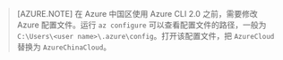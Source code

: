 > [AZURE.NOTE]
在 Azure 中国区使用 Azure CLI 2.0 之前，需要修改 Azure 配置文件。运行 `az configure` 可以查看配置文件的路径，一般为 `C:\Users\<user name>\.azure\config`。打开该配置文件，把 `AzureCloud` 替换为 `AzureChinaCloud`。